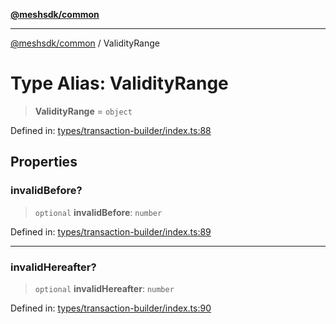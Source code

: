 [**@meshsdk/common**](../README.md)

***

[@meshsdk/common](../globals.md) / ValidityRange

# Type Alias: ValidityRange

> **ValidityRange** = `object`

Defined in: [types/transaction-builder/index.ts:88](https://github.com/MeshJS/mesh/blob/1abde1553cbd7cf2cf4e40197fc0de9e4a7d0f49/packages/mesh-common/src/types/transaction-builder/index.ts#L88)

## Properties

### invalidBefore?

> `optional` **invalidBefore**: `number`

Defined in: [types/transaction-builder/index.ts:89](https://github.com/MeshJS/mesh/blob/1abde1553cbd7cf2cf4e40197fc0de9e4a7d0f49/packages/mesh-common/src/types/transaction-builder/index.ts#L89)

***

### invalidHereafter?

> `optional` **invalidHereafter**: `number`

Defined in: [types/transaction-builder/index.ts:90](https://github.com/MeshJS/mesh/blob/1abde1553cbd7cf2cf4e40197fc0de9e4a7d0f49/packages/mesh-common/src/types/transaction-builder/index.ts#L90)
